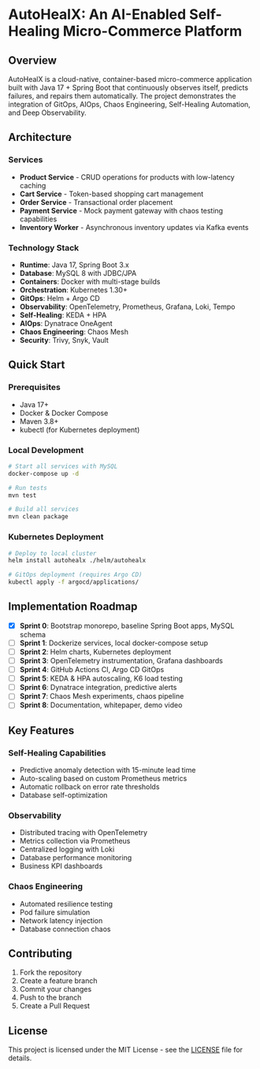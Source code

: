 # AutoHealX: An AI-Enabled Self-Healing Micro-Commerce Platform

## Overview

AutoHealX is a cloud-native, container-based micro-commerce application built with Java 17 + Spring Boot that continuously observes itself, predicts failures, and repairs them automatically. The project demonstrates the integration of GitOps, AIOps, Chaos Engineering, Self-Healing Automation, and Deep Observability.

## Architecture

### Services
- **Product Service** - CRUD operations for products with low-latency caching
- **Cart Service** - Token-based shopping cart management
- **Order Service** - Transactional order placement
- **Payment Service** - Mock payment gateway with chaos testing capabilities
- **Inventory Worker** - Asynchronous inventory updates via Kafka events

### Technology Stack
- **Runtime**: Java 17, Spring Boot 3.x
- **Database**: MySQL 8 with JDBC/JPA
- **Containers**: Docker with multi-stage builds
- **Orchestration**: Kubernetes 1.30+
- **GitOps**: Helm + Argo CD
- **Observability**: OpenTelemetry, Prometheus, Grafana, Loki, Tempo
- **Self-Healing**: KEDA + HPA
- **AIOps**: Dynatrace OneAgent
- **Chaos Engineering**: Chaos Mesh
- **Security**: Trivy, Snyk, Vault

## Quick Start

### Prerequisites
- Java 17+
- Docker & Docker Compose
- Maven 3.8+
- kubectl (for Kubernetes deployment)

### Local Development
```bash
# Start all services with MySQL
docker-compose up -d

# Run tests
mvn test

# Build all services
mvn clean package
```

### Kubernetes Deployment
```bash
# Deploy to local cluster
helm install autohealx ./helm/autohealx

# GitOps deployment (requires Argo CD)
kubectl apply -f argocd/applications/
```

## Implementation Roadmap

- [x] **Sprint 0**: Bootstrap monorepo, baseline Spring Boot apps, MySQL schema
- [ ] **Sprint 1**: Dockerize services, local docker-compose setup
- [ ] **Sprint 2**: Helm charts, Kubernetes deployment
- [ ] **Sprint 3**: OpenTelemetry instrumentation, Grafana dashboards
- [ ] **Sprint 4**: GitHub Actions CI, Argo CD GitOps
- [ ] **Sprint 5**: KEDA & HPA autoscaling, K6 load testing
- [ ] **Sprint 6**: Dynatrace integration, predictive alerts
- [ ] **Sprint 7**: Chaos Mesh experiments, chaos pipeline
- [ ] **Sprint 8**: Documentation, whitepaper, demo video

## Key Features

### Self-Healing Capabilities
- Predictive anomaly detection with 15-minute lead time
- Auto-scaling based on custom Prometheus metrics
- Automatic rollback on error rate thresholds
- Database self-optimization

### Observability
- Distributed tracing with OpenTelemetry
- Metrics collection via Prometheus
- Centralized logging with Loki
- Database performance monitoring
- Business KPI dashboards

### Chaos Engineering
- Automated resilience testing
- Pod failure simulation
- Network latency injection
- Database connection chaos

## Contributing

1. Fork the repository
2. Create a feature branch
3. Commit your changes
4. Push to the branch
5. Create a Pull Request

## License

This project is licensed under the MIT License - see the [LICENSE](LICENSE) file for details.
